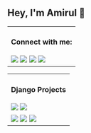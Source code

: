 ## Hey, I'm Amirul 👋

<!--
![a](https://user-images.githubusercontent.com/35567854/89175621-eb2cea00-d5a9-11ea-8c1e-17cbd736b526.png)

<table>
     <tr>
          <th>Follow Me:</th>
          <th><a href="https://amirulislam.zeet.app/" target="_blank"><img alt="me on web" src="https://github.com/shiningflash/shiningflash/blob/master/images/www.svg" title="me on web" width="30" height="30" /></a></th>
          <th><a href="mailto:amirulislamalmamun@gmail.com" target="_blank"><img alt="Gmail" src="https://github.com/shiningflash/shiningflash/blob/master/images/google-gmail.svg" title="Email" width="30" height="30" /></a></th>
          <th><a href="https://github.com/shiningflash" target="_blank"><img alt="GitHub" title="GitHub" height="30" width="30" src="https://github.com/shiningflash/shiningflash/blob/master/images/github.svg"></a></th>
          <th><a href="https://github.com/shiningflash/shiningflash/blob/master/images/Resume_Amirul_Islam.pdf" target="_blank"><img alt="CV" title="Resume" height="30" width="30" src="https://github.com/shiningflash/shiningflash/blob/master/images/cv.svg"></a></th>
          <th><a href="https://www.linkedin.com/in/amirulislamalmamun/" target="_blank"><img alt="LinkedIn" title="LinkedIn" height="30" width="30" src="https://github.com/shiningflash/shiningflash/blob/master/images/linkedin.svg"></a></th>
          <th><a href="https://www.facebook.com/shiningflaash" target="_blank"><img alt="Facebook" title="Facebook" height="30" width="30" src="https://github.com/shiningflash/shiningflash/blob/master/images/facebook.svg"></a></th>
          <th><a href="https://twitter.com/_shiningflash" target="_blank"><img alt="Twitter" title="Twitter" height="30" width="30" src="https://github.com/shiningflash/shiningflash/blob/master/images/twitter.svg"></a></th>
    </tr>
</table>

-->

<!-- <img src ="https://gpvc.arturio.dev/shiningflash"> -->

<table>
    <td>
      <h4>Connect with me:</h4>
      <a href="mailto:amirulislamalmamun@gmail.com"><img src ="https://img.shields.io/badge/email-%23.svg?&style=for-the-badge&logo=www&logoColor=white%22&color=black"></a>
      <a href="https://amirulislam.zeet.app/"><img src ="https://img.shields.io/badge/website-%23.svg?&style=for-the-badge&logo=www&logoColor=white%22&color=black"></a>
      <a href="https://twitter.com/_shiningflash"><img src="https://img.shields.io/badge/twitter-%231DA1F2.svg?&style=for-the-badge&logo=twitter&logoColor=white&color=black" /></a>
      <a href="https://www.linkedin.com/in/amirulislamalmamun/"><img src="https://img.shields.io/badge/linkedin-%2312100E.svg?&style=for-the-badge&logo=linkedin&logoColor=white&color=black" /></a>
    </td>
</table>

<table>
   <tr>
    <td>
      <h4> Django Projects </h4>
      <a href="https://github.com/shiningflash/elasticsearch-django"><img src ="https://img.shields.io/badge/elastic%20search%20using%20django-%23.svg?&style=for-the-badge&logo=www&logoColor=white%22&color=black"></a>
      <a href="https://github.com/shiningflash/SFAC-Backend"><img src="https://img.shields.io/badge/project%20using%20drf-%23.svg?&style=for-the-badge&logo=www&logoColor=white%22&color=black"/></a>
      </td>
   </tr>
   <tr>
     <td>
      <a href="https://github.com/shiningflash/django-boilerplate"><img src ="https://img.shields.io/badge/django%20boilerplate-%23.svg?&style=for-the-badge&logo=www&logoColor=white%22&color=black"></a>
      <a href="https://github.com/shiningflash/FA_Online_Shop"><img src="https://img.shields.io/badge/FA%20Online%20Shop-%23.svg?&style=for-the-badge&logo=www&logoColor=white%22&color=black" /></a>
      <a href="https://github.com/shiningflash/Django"><img src="https://img.shields.io/badge/others-%23.svg?&style=for-the-badge&logo=www&logoColor=white%22&color=red" /></a>
    </td>
   </tr>
</table>
